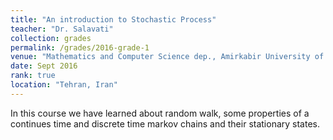 ```yaml
---
title: "An introduction to Stochastic Process"
teacher: "Dr. Salavati"
collection: grades
permalink: /grades/2016-grade-1
venue: "Mathematics and Computer Science dep., Amirkabir University of Technology."
date: Sept 2016
rank: true
location: "Tehran, Iran"
---
```


In this course we have learned about random walk, some properties of a continues time and discrete time markov chains and their stationary states.
